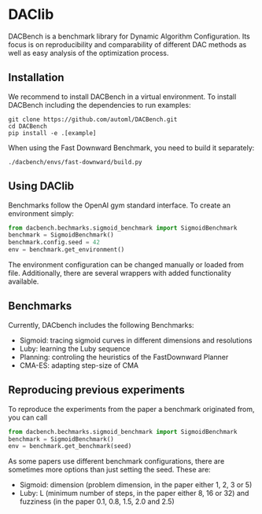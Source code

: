 # DAClib
DACBench is a benchmark library for Dynamic Algorithm Configuration.
Its focus is on reproducibility and comparability of different DAC methods as well as easy analysis of the optimization process.

## Installation
We recommend to install DACBench in a virtual environment.
To install DACBench including the dependencies to run examples:
```
git clone https://github.com/automl/DACBench.git
cd DACBench
pip install -e .[example]
```
When using the Fast Downward Benchmark, you need to build it separately:
```
./dacbench/envs/fast-downward/build.py
```
## Using DAClib
Benchmarks follow the OpenAI gym standard interface. To create an environment simply:
```python
from dacbench.bechmarks.sigmoid_benchmark import SigmoidBenchmark
benchmark = SigmoidBenchmark()
benchmark.config.seed = 42
env = benchmark.get_environment()
```
The environment configuration can be changed manually or loaded from file.
Additionally, there are several wrappers with added functionality available.

## Benchmarks
Currently, DACbench includes the following Benchmarks:
- Sigmoid: tracing sigmoid curves in different dimensions and resolutions
- Luby: learning the Luby sequence
- Planning: controling the heuristics of the FastDownward Planner
- CMA-ES: adapting step-size of CMA

## Reproducing previous experiments
To reproduce the experiments from the paper a benchmark originated from, you can call
```python
from dacbench.bechmarks.sigmoid_benchmark import SigmoidBenchmark
benchmark = SigmoidBenchmark()
env = benchmark.get_benchmark(seed)
```
As some papers use different benchmark configurations, there are sometimes more options than just setting the seed.
These are:
- Sigmoid: dimension (problem dimension, in the paper either 1, 2, 3 or 5)
- Luby: L (minimum number of steps, in the paper either 8, 16 or 32) and fuzziness (in the paper 0.1, 0.8, 1.5, 2.0 and 2.5)
